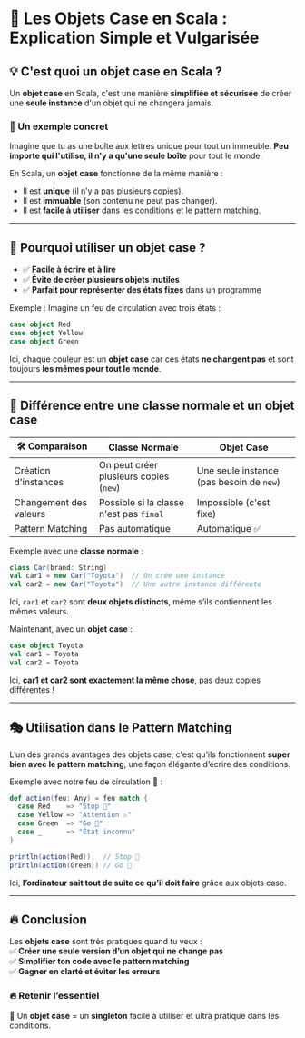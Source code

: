 # 🧐 Les Objets Case en Scala : Explication Simple et Vulgarisée  

## 💡 C'est quoi un **objet case** en Scala ?  
Un **objet case** en Scala, c'est une manière **simplifiée et sécurisée** de créer une **seule instance** d'un objet qui ne changera jamais.  

### 📌 Un exemple concret  
Imagine que tu as une boîte aux lettres unique pour tout un immeuble. **Peu importe qui l'utilise, il n'y a qu'une seule boîte** pour tout le monde.  

En Scala, un **objet case** fonctionne de la même manière :  
- Il est **unique** (il n’y a pas plusieurs copies).  
- Il est **immuable** (son contenu ne peut pas changer).  
- Il est **facile à utiliser** dans les conditions et le pattern matching.  

---

## 🔹 Pourquoi utiliser un **objet case** ?  
- ✅ **Facile à écrire et à lire**  
- ✅ **Évite de créer plusieurs objets inutiles**  
- ✅ **Parfait pour représenter des états fixes** dans un programme  

Exemple : Imagine un feu de circulation avec trois états :  
```scala
case object Red  
case object Yellow  
case object Green  
```
Ici, chaque couleur est un **objet case** car ces états **ne changent pas** et sont toujours **les mêmes pour tout le monde**.

---

## 🎯 Différence entre une **classe normale** et un **objet case**  
| 🛠️ **Comparaison** | **Classe Normale** | **Objet Case** |
|--------------------|-------------------|---------------|
| Création d'instances | On peut créer plusieurs copies (`new`) | Une seule instance (pas besoin de `new`) |
| Changement des valeurs | Possible si la classe n'est pas `final` | Impossible (c'est fixe) |
| Pattern Matching | Pas automatique | Automatique ✅ |

Exemple avec une **classe normale** :  
```scala
class Car(brand: String)
val car1 = new Car("Toyota")  // On crée une instance
val car2 = new Car("Toyota")  // Une autre instance différente
```
Ici, `car1` et `car2` sont **deux objets distincts**, même s’ils contiennent les mêmes valeurs.

Maintenant, avec un **objet case** :  
```scala
case object Toyota
val car1 = Toyota  
val car2 = Toyota  
```
Ici, **car1 et car2 sont exactement la même chose**, pas deux copies différentes !

---

## 🎭 **Utilisation dans le Pattern Matching**  
L’un des grands avantages des objets case, c'est qu’ils fonctionnent **super bien avec le pattern matching**, une façon élégante d’écrire des conditions.  

Exemple avec notre feu de circulation 🚦 :  
```scala
def action(feu: Any) = feu match {
  case Red    => "Stop 🚦"
  case Yellow => "Attention ⚠️"
  case Green  => "Go 🚗"
  case _      => "État inconnu"
}

println(action(Red))   // Stop 🚦
println(action(Green)) // Go 🚗
```
Ici, **l’ordinateur sait tout de suite ce qu’il doit faire** grâce aux objets case.

---

## 🔥 Conclusion  
Les **objets case** sont très pratiques quand tu veux :  
✅ **Créer une seule version d’un objet qui ne change pas**  
✅ **Simplifier ton code avec le pattern matching**  
✅ **Gagner en clarté et éviter les erreurs**  

### 🔥 Retenir l’essentiel  
📌 Un **objet case** = un **singleton** facile à utiliser et ultra pratique dans les conditions.  

